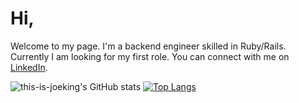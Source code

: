 # Hi,
Welcome to my page. I'm a backend engineer skilled in Ruby/Rails. Currently I am looking for my first role. You can connect with me on [LinkedIn](https://www.linkedin.com/in/this-is-joe-king/ "Joe's LinkedIn Profile").

![this-is-joeking's GitHub stats](https://github-readme-stats.vercel.app/api?username=this-is-joeking&show_icons=true&theme=dark&hide=stars) [![Top Langs](https://github-readme-stats.vercel.app/api/top-langs/?username=this-is-joeking&hide_progress=false&theme=dark)](https://github.com/anuraghazra/github-readme-stats)
